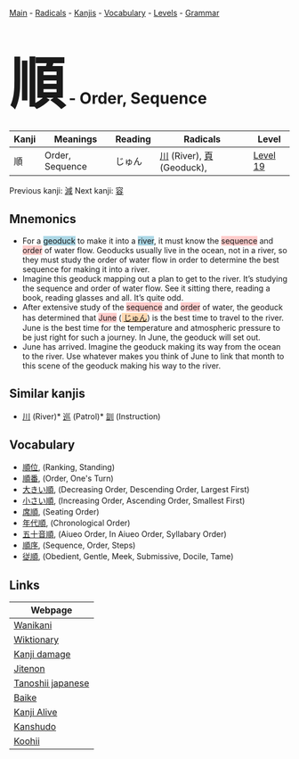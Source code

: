 <style> bigfont {font-size: 100px}</style>
[Main](../index.md) -
[Radicals](../radicals.md) -
[Kanjis](../kanjis.md) -
[Vocabulary](../vocabulary.md) -
[Levels](../levels.md) -
[Grammar](../grammar.md)
# <bigfont> 順</bigfont> - Order, Sequence 

| Kanji | Meanings | Reading | Radicals | Level |
| --- | --- | --- | --- | --- |
| 順 | Order, Sequence | じゅん | [川](../radicals/川.md) (River), [頁](../radicals/頁.md) (Geoduck),  | [Level 19](../levels/wk_level19.md) |

Previous kanji: [減](減.md) Next kanji: [容](容.md) 

## Mnemonics
 * For a <span style="background-color:#ADD8E6"> geoduck</span> to make it into a <span style="background-color:#ADD8E6"> river</span>, it must know the <span style="background-color:#ffcccb"> sequence</span> and <span style="background-color:#ffcccb"> order</span> of water flow. Geoducks usually live in the ocean, not in a river, so they must study the order of water flow in order to determine the best sequence for making it into a river.
* Imagine this geoduck mapping out a plan to get to the river. It’s studying the sequence and order of water flow. See it sitting there, reading a book, reading glasses and all. It’s quite odd.
* After extensive study of the <span style="background-color:#ffcccb"> sequence</span> and <span style="background-color:#ffcccb"> order</span> of water, the geoduck has determined that <span style="background-color:#ffcccb"> June</span> (<span style="background-color:#fed8b1"> [じゅん](https://jisho.org/search/じゅん)</span>) is the best time to travel to the river. June is the best time for the temperature and atmospheric pressure to be just right for such a journey. In June, the geoduck will set out.
* June has arrived. Imagine the geoduck making its way from the ocean to the river. Use whatever makes you think of June to link that month to this scene of the geoduck making his way to the river.


## Similar kanjis
 * [川](川.md) (River)* [巡](巡.md) (Patrol)* [訓](訓.md) (Instruction)


## Vocabulary
 * [順位](../vocabulary/順.md), (Ranking, Standing)
* [順番](../vocabulary/順.md), (Order, One's Turn)
* [大きい順](../vocabulary/順.md), (Decreasing Order, Descending Order, Largest First)
* [小さい順](../vocabulary/順.md), (Increasing Order, Ascending Order, Smallest First)
* [席順](../vocabulary/順.md), (Seating Order)
* [年代順](../vocabulary/順.md), (Chronological Order)
* [五十音順](../vocabulary/順.md), (Aiueo Order, In Aiueo Order, Syllabary Order)
* [順序](../vocabulary/順.md), (Sequence, Order, Steps)
* [従順](../vocabulary/順.md), (Obedient, Gentle, Meek, Submissive, Docile, Tame)



## Links 

| Webpage |
| --- |
| [Wanikani          ](https://www.wanikani.com/kanji/順) |
| [Wiktionary        ](https://en.wiktionary.org/wiki/順) |
| [Kanji damage      ](http://www.kanjidamage.com/kanji/search?utf8=✓&q=順) |
| [Jitenon           ](https://jitenon.com/kanji/順) |
| [Tanoshii japanese ](https://www.tanoshiijapanese.com/dictionary/kanji.cfm?k=順) |
| [Baike             ](https://baike.baidu.com/item/順) |
| [Kanji Alive       ](https://app.kanjialive.com/順) |
| [Kanshudo          ](https://www.kanshudo.com/searchmn?q=順) |
| [Koohii            ](https://kanji.koohii.com/study/kanji/順) |
